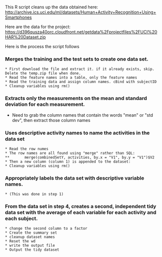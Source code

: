 

This R script cleans up the data obtained here:
http://archive.ics.uci.edu/ml/datasets/Human+Activity+Recognition+Using+Smartphones

Here are the data for the project:
https://d396qusza40orc.cloudfront.net/getdata%2Fprojectfiles%2FUCI%20HAR%20Dataset.zip


Here is the process the script follows

### Merges the training and the test sets to create one data set.

    * First download the file and extract it. if it already exists, skip. Delete the temp.zip file when done.
    * Read the feature names into a table, only the feature names
    * Read the training data and assign column names. cBind with subjectID
    * Cleanup variables using rm()
    
### Extracts only the measurements on the mean and standard deviation for each measurement. 

   * Need to grab the column names that contain the words "mean" or "std dev", then extract those column names

### Uses descriptive activity names to name the activities in the data set

    * Read the row numes 
    * The row names are all found using "merge" rather than SQL: 
    **       merge(combinedSetY, activities, by.x = "V1", by.y = "V1")$V2
    * Then a new column (column 1) is appended to the dataset:
    * Cleanup variables using rm()
    
### Appropriately labels the data set with descriptive variable names. 

    * (This was done in step 1)


### From the data set in step 4, creates a second, independent tidy data set with the average of each variable for each activity and each subject.
   
    * change the second column to a factor
    * Create the summary set
    * cleanup dataset names
    * Reset the wd
    * write the output file
    * Output the tidy dataset
